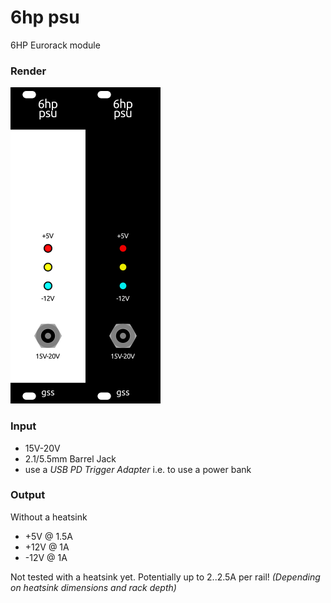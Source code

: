 # 6hp psu
6HP Eurorack module

### Render
![](render.png) 

### Input
- 15V-20V
- 2.1/5.5mm Barrel Jack 
- use a *USB PD Trigger Adapter* i.e. to use a power bank

### Output
Without a heatsink
* +5V @ 1.5A
* +12V @ 1A
* -12V @ 1A

Not tested with a heatsink yet. Potentially up to 2..2.5A
per rail! *(Depending on heatsink dimensions and rack depth)*